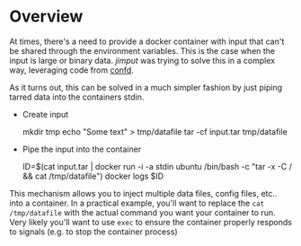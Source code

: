 # Overview

At times, there's a need to provide a docker container with input that can't be shared through the environment variables.  This is the case when the input is large or binary data. _jimput_ was trying to solve this in a complex way, leveraging code from [confd](https://github.com/kelseyhightower/confd).

As it turns out, this can be solved in a much simpler fashion by just piping tarred data into the containers stdin.

* Create input

	mkdir tmp
	echo "Some text" > tmp/datafile
	tar -cf input.tar tmp/datafile

* Pipe the input into the container

	ID=$(cat input.tar | docker run -i -a stdin ubuntu /bin/bash -c "tar -x -C / && cat /tmp/datafile")
	docker logs $ID

This mechanism allows you to inject multiple data files, config files, etc.. into a container.  In a practical example, you'll want to replace the `cat /tmp/datafile` with the actual command you want your container to run.  Very likely you'll want to use `exec` to ensure the container properly responds to signals (e.g. to stop the container process)
